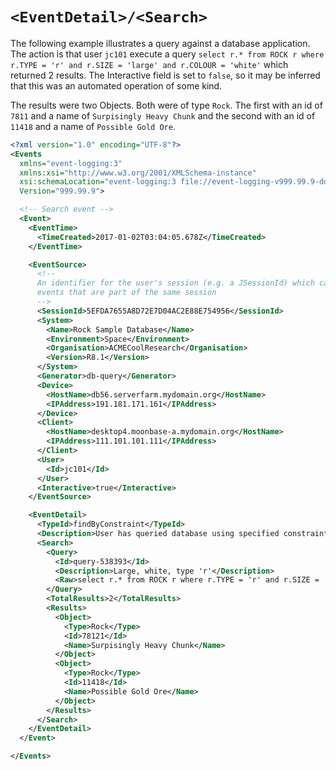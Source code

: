 # `<EventDetail>/<Search>`

The following example illustrates a query against a database application.
The action is that user `jc101` execute a query `select r.* from ROCK r where r.TYPE = 'r' and r.SIZE = 'large' and r.COLOUR = 'white'` which returned 2 results.
The Interactive field is set to `false`, so it may be inferred that this was an automated operation of some kind.

The results were two Objects. Both were of type `Rock`.
The first with an id of `7811` and a name of `Surpisingly Heavy Chunk` and the second with an id of `11418` and a name of `Possible Gold Ore`.

``` xml
<?xml version="1.0" encoding="UTF-8"?>
<Events 
  xmlns="event-logging:3"
  xmlns:xsi="http://www.w3.org/2001/XMLSchema-instance"
  xsi:schemaLocation="event-logging:3 file://event-logging-v999.99.9-documentation.xsd"
  Version="999.99.9">

  <!-- Search event -->
  <Event>
    <EventTime>
      <TimeCreated>2017-01-02T03:04:05.678Z</TimeCreated>
    </EventTime>

    <EventSource>
      <!-- 
      An identifier for the user's session (e.g. a JSessionId) which can be used to group
      events that are part of the same session 
      -->
      <SessionId>5EFDA7655A8D72E7D04AC2E88E754956</SessionId>
      <System>
        <Name>Rock Sample Database</Name>
        <Environment>Space</Environment>
        <Organisation>ACMECoolResearch</Organisation>
        <Version>R8.1</Version>
      </System>
      <Generator>db-query</Generator>
      <Device>
        <HostName>db56.serverfarm.mydomain.org</HostName>
        <IPAddress>191.181.171.161</IPAddress>
      </Device>
      <Client>
        <HostName>desktop4.moonbase-a.mydomain.org</HostName>
        <IPAddress>111.101.101.111</IPAddress>
      </Client>
      <User>
        <Id>jc101</Id>
      </User>
      <Interactive>true</Interactive>
    </EventSource>

    <EventDetail>
      <TypeId>findByConstraint</TypeId>
      <Description>User has queried database using specified constraints</Description>
      <Search>
        <Query>
          <Id>query-538393</Id>
          <Description>Large, white, type 'r'</Description>
          <Raw>select r.* from ROCK r where r.TYPE = 'r' and r.SIZE = 'large' and r.COLOUR = 'white'</Raw>
        </Query>
        <TotalResults>2</TotalResults>
        <Results>
          <Object>
            <Type>Rock</Type>
            <Id>78121</Id>
            <Name>Surpisingly Heavy Chunk</Name>
          </Object>
          <Object>
            <Type>Rock</Type>
            <Id>11418</Id>
            <Name>Possible Gold Ore</Name>
          </Object>
        </Results>
      </Search>
    </EventDetail>
  </Event>

</Events>
```
